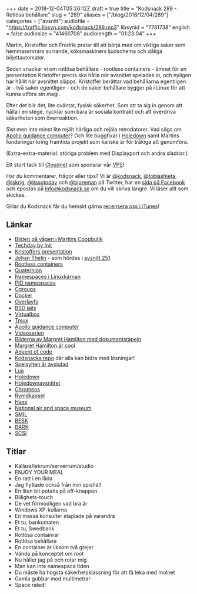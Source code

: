 +++
date = 2018-12-04T05:26:12Z
draft = true
title = "Kodsnack 289 - Rotlösa behållare"
slug = "289"
aliases = ["/blog/2018/12/04/289"]
categories = ["avsnitt"]
audiofile = "https://traffic.libsyn.com/kodsnack/289.mp3"
libsynid = "7781738"
english = false
audiosize = "41460708"
audiolength = "01:23:04"
+++

Martin, Kristoffer och Fredrik pratar till att börja med om viktiga saker som hemmaservrars surrande, köksmaskiners ljudschema och dåliga biljettautomater. 

Sedan snackar vi om rotlösa behållare - rootless containers - ämnet för en presentation Kristoffer precis ska hålla när avsnittet spelades in, och nyligen har hållit när avsnittet släpps. Kristoffer berättar vad behållarna egentligen är - två saker egentligen - och de saker behållare bygger på i Linux för att kunna utföra sin magi.

Efter det blir det, lite oväntat, fysisk säkerhet. Som att ta sig in genom att hålla i en stege, nycklar som bara är sociala kontrakt och att överdriva säkerheten som överreaktion.

Sist men inte minst lite rejält härliga och rejäla retrodatorer. Vad sägs om [Apollo guidance computer](https://en.wikipedia.org/wiki/Apollo_Guidance_Computer)? Och lite buggfixar i [Holedown](https://holedown.com/) samt Martins funderingar kring framtida projekt som kanske är för tråkiga att genomföra.

(Extra-extra-material: störiga problem med Displayport och andra sladdar.)

Ett stort tack till [Cloudnet](http://www.cloudnet.se) som sponsrar vår [VPS](http://en.wikipedia.org/wiki/Virtual_private_server)!

Har du kommentarer, frågor eller tips? Vi är [@kodsnack](https://www.twitter.com/kodsnack), [@tobiashieta](https://www.twitter.com/tobiashieta), [@iskrig](https://www.twitter.com/iskrig), [@itssotoday](https://twitter.com/itssotoday) och [@bjoreman](https://www.twitter.com/bjoreman) på Twitter, har en [sida på Facebook](https://www.facebook.com/kodsnack) och epostas på [info@kodsnack.se](mailto:info@kodsnack.se) om du vill skriva längre. Vi läser allt som skickas.

Gillar du Kodsnack får du hemskt gärna [recensera oss i iTunes](http://itunes.apple.com/se/podcast/kodsnack/id561631498?l=en)!

## Länkar ##
* [Bilden på vågen i Martins Coopbutik](http://bjoreman.com/images/thermalHuvud.jpg)
* [Techday by Init](https://b3.se/nyheter-event/2018/tech-day-by-init-2018)
* [Kristoffers presentation](http://6510.nu/rootless-containers-2018/)
* [Johan Thelin](http://www.thelins.se/teknikkonsult/) - som hördes i [avsnitt 251](https://kodsnack.se/251/)
* [Rootless containers](https://rootlesscontaine.rs/)
* [Quaternion](https://en.wikipedia.org/wiki/Quaternion)
* [Namespaces i Linuxkärnan](https://en.wikipedia.org/wiki/Linux_namespaces)
* [PID namespaces](https://en.wikipedia.org/wiki/Linux_namespaces#Process_ID_%28pid%29)
* [Cgroups](https://en.wikipedia.org/wiki/Cgroups)
* [Docker](https://en.wikipedia.org/wiki/Docker_%28software%29)
* [Overlayfs](https://en.wikipedia.org/wiki/OverlayFS)
* [BSD jails](https://www.freebsd.org/doc/handbook/jails.html)
* [Virtualbox](https://www.virtualbox.org/)
* [Tmux](https://en.wikipedia.org/wiki/Tmux)
* [Apollo guidance computer](https://en.wikipedia.org/wiki/Apollo_Guidance_Computer)
* [Videoserien](https://youtu.be/2KSahAoOLdU)
* [Bilderna av Margret Hamilton med dokumentstapeln](http://news.mit.edu/2016/scene-at-mit-margaret-hamilton-apollo-code-0817)
* [Margret Hamilton är cool](https://en.wikipedia.org/wiki/Margaret_Hamilton_%28scientist%29)
* [Advent of code](https://adventofcode.com/)
* [Kodsnacks repo](https://github.com/kodsnack/advent_of_code_2018) där alla kan bidra med lösningar!
* [Spelsylten är avslutad](https://itch.io/jam/kodsnacks-2veckorssylt)
* [Lua](https://en.wikipedia.org/wiki/Lua_%28programming_language%29)
* [Holedown](https://holedown.com/)
* [Holedownavsnittet](https://kodsnack.se/275/)
* [Chromeos](https://en.wikipedia.org/wiki/Chrome_OS)
* [Rymdkapsel](https://rymdkapsel.com/)
* [Haxe](https://haxe.org/)
* [National air and space museum](https://en.wikipedia.org/wiki/National_Air_and_Space_Museum)
* [SMIL](https://sv.wikipedia.org/wiki/SMIL_%28dator%29)
* [BESK](https://sv.wikipedia.org/wiki/BESK)
* [BARK](https://sv.wikipedia.org/wiki/BARK)
* [SCSI](https://en.wikipedia.org/wiki/SCSI)

## Titlar ##
* Källare/lekrum/serverrum/studio
* ENJOY YOUR MEAL
* En ratt i en låda
* Jag flyttade också från min spishäll
* En liten bit potatis på off-knappen
* Billighets-touch
* De vet förmodligen vad bra är
* Windows XP-kullarna
* En massa konsulter staplade på varandra
* Et tu, bankomaten
* Et tu, Swedbank
* Rotlösa containrar
* Rotlösa behållare
* En container är liksom två grejer
* Vända på konceptet om root
* Nu håller jag på och rotar mig
* Man kan inte namespaca tiden
* Du måste ha högsta säkerhetsklassning för att få leka med molnet
* Gamla gubbar med multimetrar
* Space rated!